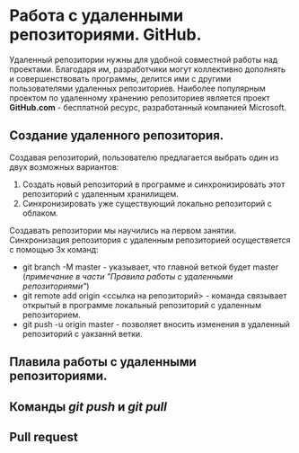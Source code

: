 # Работа с удаленными репозиториями. GitHub.

Удаленный репозитории нужны для удобной совместной работы над проектами. Благодаря им, разработчики могут коллективно дополнять и совершенствовать программы, делится ими с другими пользователями удаленных репозиториев.
Наиболее популярным проектом по удаленному хранению репозиториев является проект **GitHub.com** - бесплатной ресурс, разработанный компанией Microsoft.

## Создание удаленного репозитория.

Создавая репозиторий, пользователю предлагается выбрать один из двух возможных вариантов:

1. Создать новый репозиторий в программе и синхронизировать этот репозиторий с удаленным хранилищем.
2. Синхронизировать уже существующий локально репозиторий с облаком.

Создавать репозитории мы научились на первом занятии.
Синхронизация репозитория с удаленным репозиторией осуществяется с помощью 3х команд:

* git branch -M master - указывает, что главной веткой будет master (*примечание в части "Правила работы с удаленными репозиториями"*)
* git remote add origin <ссылка на репозиторий> - команда связывает открытый в программе локальный репозиторий с удаленным репозиторием.
* git push -u origin master - позволяет вносить изменения в удаленный репозиторий с уакзаннй ветки.

## Плавила работы с удаленными репозиториями.

## Команды *git push* и *git pull*

## Pull request